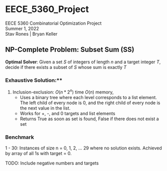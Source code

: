 # EECE_5360_Project

EECE 5360 Combinatorial Optimization Project\
Summer 1, 2022\
Stav Rones | Bryan Keller

## NP-Complete Problem: Subset Sum (SS)

**Optimal Solver**: Given a set $S$ of integers of length $n$ and a target integer $T$, decide if there exists a subset of $S$ whose sum is exactly $T$

### Exhaustive Solution:** 

1. Inclusion-exclusion: $O(n*2^n)$ time $O(n)$ memory, 
    - Uses a binary tree where each level corresponds to a list element. The left child of every node is 0, and the right child of every node is the next value in the list.
    - Works for +, -, and 0 targets and list elements
    - Returns True as soon as set is found, False if there does not exist a set

### Benchmark ###

1 - 30: Instances of size n = 0, 1, 2, ... 29 where no solution exists. Achieved by array of all 1s with target = 0.


TODO: Include negative numbers and targets
